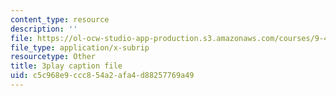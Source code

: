 ```yaml
---
content_type: resource
description: ''
file: https://ol-ocw-studio-app-production.s3.amazonaws.com/courses/9-40-introduction-to-neural-computation-spring-2018/c5c968e9ccc854a2afa4d88257769a49_4ip-4ai6kN8.vtt
file_type: application/x-subrip
resourcetype: Other
title: 3play caption file
uid: c5c968e9-ccc8-54a2-afa4-d88257769a49
---
```

